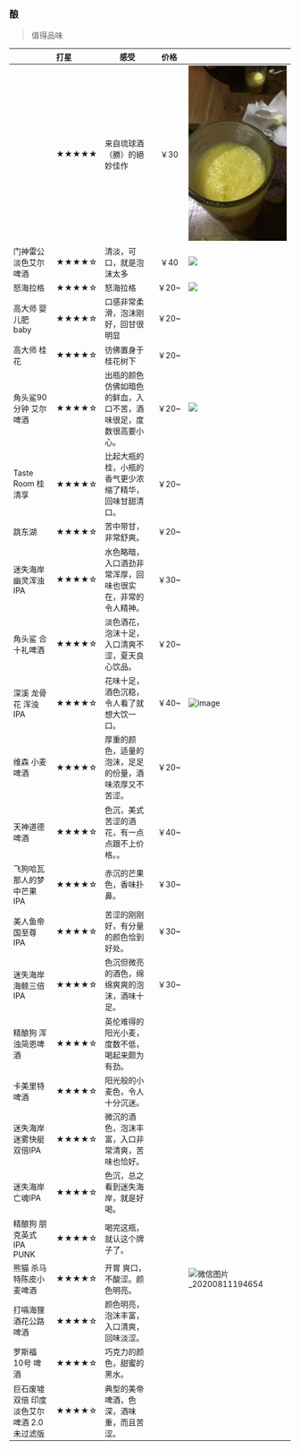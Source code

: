 ### 酿

> 值得品味

|                                            | 打星  | 感受                                                         | 价格  |                                                              |
| ------------------------------------------ | :---- | ------------------------------------------------------------ | :---: | ------------------------------------------------------------ |
|                                            | ★★★★★ | 来自琉球酒（勝）的絕妙佳作                                   | ￥30  | ![image](https://github.com/lgjsanchez/drink-today/blob/master/source/IMG_4248.JPG)                     |
| 门神雷公淡色艾尔啤酒                       | ★★★★☆ | 清淡，可口，就是泡沫太多                                     | ￥40  | ![](D:\OWN\pic\精酿\source\IMG_4065.JPG)                     |
| 怒海拉格                                   | ★★★★☆ | 怒海拉格                                                     | ￥20~ | ![](D:\OWN\pic\精酿\source\IMG_4101.JPG)                     |
| 高大师 婴儿肥 baby                         | ★★★★☆ | 口感非常柔滑，泡沫刚好，回甘很明显                           | ￥20~ |                                                              |
| 高大师 桂花                                | ★★★★☆ | 彷佛置身于桂花树下                                           | ￥20~ |                                                              |
| 角头鲨90分钟 艾尔啤酒                      | ★★★★☆ | 出瓶的颜色仿佛如暗色的鲜血，入口不苦，酒味很足，度数很高要小心。 | ￥20~ | ![](D:\OWN\pic\精酿\source\IMG_4300.JPG)                     |
| Taste Room 桂 清享                         | ★★★★☆ | 比起大瓶的桂，小瓶的香气更少浓缩了精华，回味甘甜清口。       | ￥20~ |                                                              |
| 跳东湖                                     | ★★★★☆ | 苦中带甘，非常舒爽。                                         | ￥20~ |                                                              |
| 迷失海岸 幽灵浑浊IPA                       | ★★★★☆ | 水色略暗，入口酒劲非常浑厚，回味也很实在，非常的令人精神。   | ￥30~ |                                                              |
| 角头鲨 合十礼啤酒                          | ★★★★☆ | 淡色酒花，泡沫十足，入口清爽不涩，夏天良心饮品。             | ￥20~ |                                                              |
| 深溪 龙骨花 浑浊IPA                        | ★★★★☆ | 花味十足，酒色沉稳，令人看了就想大饮一口。                   | ￥40~ | ![image](https://github.com/lgjsanchez/drink-today/blob/master/source/%E9%BE%99%E9%AA%A8%E8%8A%B1.jpg)                 |
| 维森 小麦啤酒                              | ★★★★☆ | 厚重的颜色，适量的泡沫，足足的份量，酒味浓厚又不苦涩。       | ￥20~ |                                                              |
| 天神道德啤酒                               | ★★★★☆ | 色沉，美式苦涩的酒花，有一点点跟不上价格。。                 | ￥40~ |                                                              |
| 飞狗哈瓦那人的梦中芒果IPA                  | ★★★★☆ | 赤沉的芒果色，香味扑鼻。                                     | ￥30~ |                                                              |
| 美人鱼帝国至尊IPA                          | ★★★★☆ | 苦涩的刚刚好，有分量的颜色恰到好处。                         | ￥30~ |                                                              |
| 迷失海岸 海鲸三倍IPA                       | ★★★★☆ | 色沉但微亮的酒色，绵绵爽爽的泡沫，酒味十足。                 | ￥30~ |                                                              |
| 精酿狗 浑浊简恩啤酒                        | ★★★★☆ | 英伦难得的阳光小麦，度数不低，喝起来颇为有劲。               |       |                                                              |
| 卡美里特啤酒                               | ★★★★☆ | 阳光般的小麦色，令人十分沉迷。                               |       |                                                              |
| 迷失海岸 迷雾快艇双倍IPA                   | ★★★★☆ | 微沉的酒色，泡沫丰富，入口非常清爽，苦味也恰好。             |       |                                                              |
| 迷失海岸 亡魂IPA                           | ★★★★☆ | 色沉，总之看到迷失海岸，就是好喝。                           |       |                                                              |
| 精酿狗 朋克英式IPA PUNK                    | ★★★★☆ | 喝完这瓶，就认这个牌子了。                                   |       |                                                              |
| 熊猫 杀马特陈皮小麦啤酒                    | ★★★★☆ | 开胃 爽口，不酸涩。颜色明亮。                                |       | ![微信图片_20200811194654](D:\OWN\pic\精酿\source\微信图片_20200811194654.jpg) |
| 打嗝海狸 酒花公路 啤酒                     | ★★★★☆ | 颜色明亮，泡沫丰富，入口清爽，回味淡涩。                     |       |                                                              |
| 罗斯福 10号 啤酒                           | ★★★★☆ | 巧克力的颜色，甜蜜的黑水。                                   |       |                                                              |
| 巨石废墟双倍 印度淡色艾尔啤酒 2.0 未过滤版 | ★★★★☆ | 典型的美帝啤酒，色深，酒味重，而且苦涩。                     |       |                                                              |



